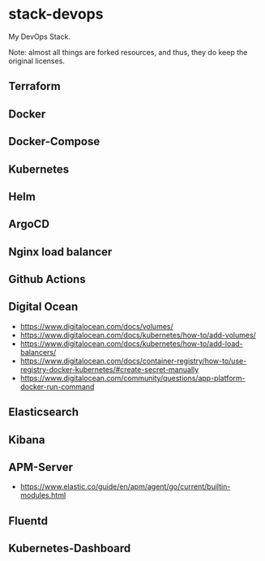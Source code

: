 # stack-devops

My DevOps Stack.

Note: almost all things are forked resources, and thus, they do keep the original licenses.

## Terraform

## Docker

## Docker-Compose

## Kubernetes

## Helm

## ArgoCD

## Nginx load balancer

## Github Actions

## Digital Ocean

- https://www.digitalocean.com/docs/volumes/
- https://www.digitalocean.com/docs/kubernetes/how-to/add-volumes/
- https://www.digitalocean.com/docs/kubernetes/how-to/add-load-balancers/
- https://www.digitalocean.com/docs/container-registry/how-to/use-registry-docker-kubernetes/#create-secret-manually
- https://www.digitalocean.com/community/questions/app-platform-docker-run-command

## Elasticsearch

## Kibana

## APM-Server

- https://www.elastic.co/guide/en/apm/agent/go/current/builtin-modules.html

## Fluentd

## Kubernetes-Dashboard
